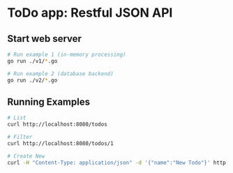 # ToDo app: Restful JSON API

## Start web server
```sh
# Run example 1 (in-memory processing)
go run ./v1/*.go
```
```sh
# Run example 2 (database backend)
go run ./v2/*.go
```

## Running Examples

```sh
# List
curl http://localhost:8080/todos
```

```sh
# Filter
curl http://localhost:8080/todos/1
```

```sh
# Create New
curl -H "Content-Type: application/json" -d '{"name":"New Todo"}' http://localhost:8080/todos
```

